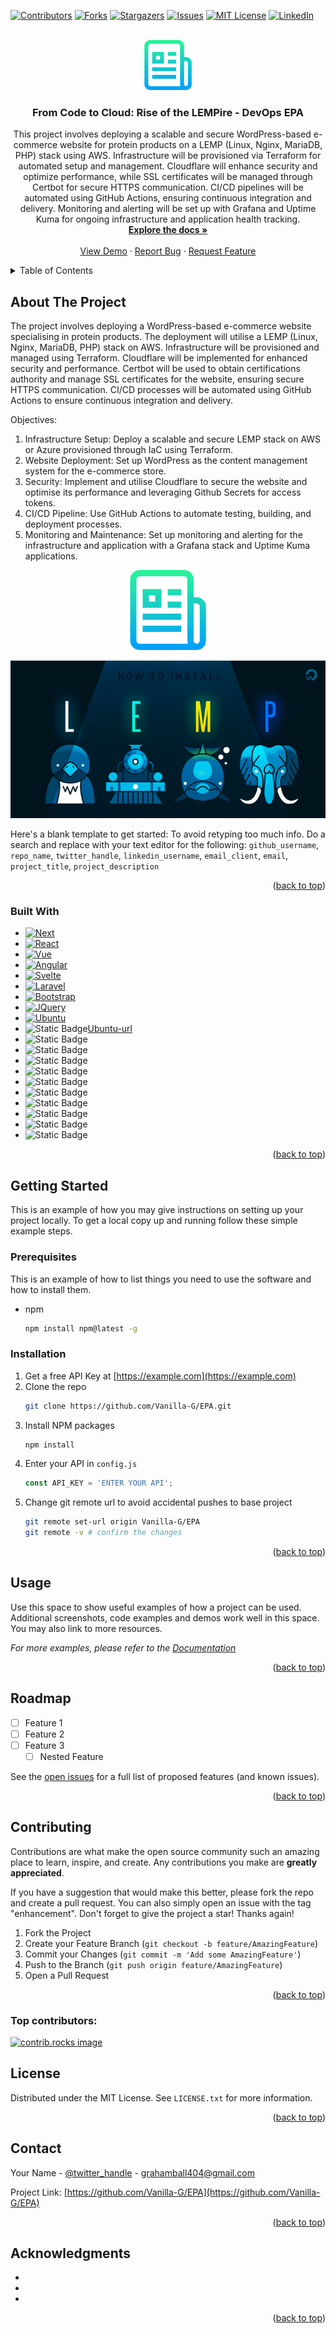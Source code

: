 <!-- Improved compatibility of back to top link: See: https://github.com/othneildrew/Best-README-Template/pull/73 -->
<a id="readme-top"></a>
<!--
*** Thanks for checking out the Best-README-Template. If you have a suggestion
*** that would make this better, please fork the repo and create a pull request
*** or simply open an issue with the tag "enhancement".
*** Don't forget to give the project a star!
*** Thanks again! Now go create something AMAZING! :D
-->



<!-- PROJECT SHIELDS -->
<!--
*** I'm using markdown "reference style" links for readability.
*** Reference links are enclosed in brackets [ ] instead of parentheses ( ).
*** See the bottom of this document for the declaration of the reference variables
*** for contributors-url, forks-url, etc. This is an optional, concise syntax you may use.
*** https://www.markdownguide.org/basic-syntax/#reference-style-links
-->
[![Contributors][contributors-shield]][contributors-url]
[![Forks][forks-shield]][forks-url]
[![Stargazers][stars-shield]][stars-url]
[![Issues][issues-shield]][issues-url]
[![MIT License][license-shield]][license-url]
[![LinkedIn][linkedin-shield]][linkedin-url]



<!-- PROJECT LOGO -->
<br />
<div align="center">
  <a href="https://github.com/Vanilla-G/EPA">
    <img src="images/logo.png" alt="Logo" width="80" height="80">
  </a>

<h3 align="center">From Code to Cloud: Rise of the LEMPire - DevOps EPA</h3>

  <p align="center">
    This project involves deploying a scalable and secure WordPress-based e-commerce website for protein products on a LEMP (Linux, Nginx, MariaDB, PHP) stack using AWS. Infrastructure will be provisioned via Terraform for automated setup and management. Cloudflare will enhance security and optimize performance, while SSL certificates will be managed through Certbot for secure HTTPS communication. CI/CD pipelines will be automated using GitHub Actions, ensuring continuous integration and delivery. Monitoring and alerting will be set up with Grafana and Uptime Kuma for ongoing infrastructure and application health tracking.
    <br />
    <a href="https://github.com/Vanilla-G/EPA"><strong>Explore the docs »</strong></a>
    <br />
    <br />
    <a href="https://github.com/Vanilla-G/EPA">View Demo</a>
    ·
    <a href="https://github.com/Vanilla-G/EPA/issues/new?labels=bug&template=bug-report---.md">Report Bug</a>
    ·
    <a href="https://github.com/Vanilla-G/EPA/issues/new?labels=enhancement&template=feature-request---.md">Request Feature</a>
  </p>
</div>



<!-- TABLE OF CONTENTS -->
<details>
  <summary>Table of Contents</summary>
  <ol>
    <li>
      <a href="#about-the-project">About The Project</a>
      <ul>
        <li><a href="#built-with">Built With</a></li>
      </ul>
    </li>
    <li>
      <a href="#getting-started">Getting Started</a>
      <ul>
        <li><a href="#prerequisites">Prerequisites</a></li>
        <li><a href="#installation">Installation</a></li>
      </ul>
    </li>
    <li><a href="#usage">Usage</a></li>
    <li><a href="#roadmap">Roadmap</a></li>
    <li><a href="#contributing">Contributing</a></li>
    <li><a href="#license">License</a></li>
    <li><a href="#contact">Contact</a></li>
    <li><a href="#acknowledgments">Acknowledgments</a></li>
  </ol>
</details>



<!-- ABOUT THE PROJECT -->
## About The Project

The project involves deploying a WordPress-based e-commerce website specialising in protein products. The deployment will utilise a LEMP (Linux, Nginx, MariaDB, PHP) stack on AWS. Infrastructure will be provisioned and managed using Terraform. Cloudflare will be implemented for enhanced security and performance. Certbot will be used to obtain certifications authority and manage SSL certificates for the website, ensuring secure HTTPS communication. CI/CD processes will be automated using GitHub Actions to ensure continuous integration and delivery. 

Objectives:
1. Infrastructure Setup: Deploy a scalable and secure LEMP stack on AWS or Azure provisioned through IaC using Terraform.
2. Website Deployment: Set up WordPress as the content management system for the e-commerce store.
3. Security: Implement and utilise Cloudflare to secure the website and optimise its performance and leveraging Github Secrets for access tokens.
4. CI/CD Pipeline: Use GitHub Actions to automate testing, building, and deployment processes.
5. Monitoring and Maintenance: Set up monitoring and alerting for the infrastructure and application with a Grafana stack and Uptime Kuma applications.

<p align="center">
  <img src="images/logo.png" alt="Logo">
</p>

<p align="center">
  <a href="https://tryhackme.com/p/PinkBeef">
    <img src="images/screenshot.png" alt="Product Screenshot">
  </a>
</p>


Here's a blank template to get started: To avoid retyping too much info. Do a search and replace with your text editor for the following: `github_username`, `repo_name`, `twitter_handle`, `linkedin_username`, `email_client`, `email`, `project_title`, `project_description`

<p align="right">(<a href="#readme-top">back to top</a>)</p>



### Built With

* [![Next][Next.js]][Next-url]
* [![React][React.js]][React-url]
* [![Vue][Vue.js]][Vue-url]
* [![Angular][Angular.io]][Angular-url]
* [![Svelte][Svelte.dev]][Svelte-url]
* [![Laravel][Laravel.com]][Laravel-url]
* [![Bootstrap][Bootstrap.com]][Bootstrap-url]
* [![JQuery][JQuery.com]][JQuery-url]
* [![Ubuntu][Ubuntu.icon]][Ubuntu-url]
* ![Static Badge](https://img.shields.io/badge/Ubuntu%20-%20red?style=for-the-badge&logo=ubuntu&logoColor=red)[Ubuntu-url]
* ![Static Badge](https://img.shields.io/badge/Nginx%20-%20Green?style=for-the-badge&logo=nginx&logoColor=red)
* ![Static Badge](https://img.shields.io/badge/MySQL%20-%20Green?style=for-the-badge&logo=mysql)
* ![Static Badge](https://img.shields.io/badge/PHP%20-%20%23777BB4?style=for-the-badge&logo=php&logoColor=black)
* ![Static Badge](https://img.shields.io/badge/Wordpress%20-%20%2321759B?style=for-the-badge&logo=wordpress)
* ![Static Badge](https://img.shields.io/badge/Terraform%20-%20%23844FBA?style=for-the-badge&logo=terraform&logoColor=grey)
* ![Static Badge](https://img.shields.io/badge/Github%20Actions%20-%20black?style=for-the-badge&logo=githubactions&logoColor=%232088FF)
* ![Static Badge](https://img.shields.io/badge/Grafana%20-%20%23F46800?style=for-the-badge&logo=grafana&logoColor=black)
* ![Static Badge](https://img.shields.io/badge/Prometheus%20-%20black?style=for-the-badge&logo=prometheus&logoColor=%23E6522C)
* ![Static Badge](https://img.shields.io/badge/Kuma%20-%20green?style=for-the-badge&logo=prometheus&logoColor=%235CDD8B)
* ![Static Badge](https://img.shields.io/badge/AWS%20-%20%23232F3E?style=for-the-badge&logo=amazonwebservices&logoColor=gold)




<p align="right">(<a href="#readme-top">back to top</a>)</p>



<!-- GETTING STARTED -->
## Getting Started

This is an example of how you may give instructions on setting up your project locally.
To get a local copy up and running follow these simple example steps.

### Prerequisites

This is an example of how to list things you need to use the software and how to install them.
* npm
  ```sh
  npm install npm@latest -g
  ```

### Installation

1. Get a free API Key at [https://example.com](https://example.com)
2. Clone the repo
   ```sh
   git clone https://github.com/Vanilla-G/EPA.git
   ```
3. Install NPM packages
   ```sh
   npm install
   ```
4. Enter your API in `config.js`
   ```js
   const API_KEY = 'ENTER YOUR API';
   ```
5. Change git remote url to avoid accidental pushes to base project
   ```sh
   git remote set-url origin Vanilla-G/EPA
   git remote -v # confirm the changes
   ```

<p align="right">(<a href="#readme-top">back to top</a>)</p>



<!-- USAGE EXAMPLES -->
## Usage

Use this space to show useful examples of how a project can be used. Additional screenshots, code examples and demos work well in this space. You may also link to more resources.

_For more examples, please refer to the [Documentation](https://example.com)_

<p align="right">(<a href="#readme-top">back to top</a>)</p>



<!-- ROADMAP -->
## Roadmap

- [ ] Feature 1
- [ ] Feature 2
- [ ] Feature 3
    - [ ] Nested Feature

See the [open issues](https://github.com/Vanilla-G/EPA/issues) for a full list of proposed features (and known issues).

<p align="right">(<a href="#readme-top">back to top</a>)</p>



<!-- CONTRIBUTING -->
## Contributing

Contributions are what make the open source community such an amazing place to learn, inspire, and create. Any contributions you make are **greatly appreciated**.

If you have a suggestion that would make this better, please fork the repo and create a pull request. You can also simply open an issue with the tag "enhancement".
Don't forget to give the project a star! Thanks again!

1. Fork the Project
2. Create your Feature Branch (`git checkout -b feature/AmazingFeature`)
3. Commit your Changes (`git commit -m 'Add some AmazingFeature'`)
4. Push to the Branch (`git push origin feature/AmazingFeature`)
5. Open a Pull Request

<p align="right">(<a href="#readme-top">back to top</a>)</p>

### Top contributors:

<a href="https://github.com/Vanilla-G/EPA/graphs/contributors">
  <img src="https://contrib.rocks/image?repo=Vanilla-G/EPA" alt="contrib.rocks image" />
</a>



<!-- LICENSE -->
## License

Distributed under the MIT License. See `LICENSE.txt` for more information.

<p align="right">(<a href="#readme-top">back to top</a>)</p>



<!-- CONTACT -->
## Contact

Your Name - [@twitter_handle](https://twitter.com/twitter_handle) - grahamball404@gmail.com

Project Link: [https://github.com/Vanilla-G/EPA](https://github.com/Vanilla-G/EPA)

<p align="right">(<a href="#readme-top">back to top</a>)</p>



<!-- ACKNOWLEDGMENTS -->
## Acknowledgments

* []()
* []()
* []()

<p align="right">(<a href="#readme-top">back to top</a>)</p>



<!-- MARKDOWN LINKS & IMAGES -->
<!-- https://www.markdownguide.org/basic-syntax/#reference-style-links -->
[contributors-shield]: https://img.shields.io/github/contributors/Vanilla-G/EPA.svg?style=for-the-badge
[contributors-url]: https://github.com/Vanilla-G/EPA/graphs/contributors
[forks-shield]: https://img.shields.io/github/forks/Vanilla-G/EPA.svg?style=for-the-badge
[forks-url]: https://github.com/Vanilla-G/EPA/network/members
[stars-shield]: https://img.shields.io/github/stars/Vanilla-G/EPA.svg?style=for-the-badge
[stars-url]: https://github.com/Vanilla-G/EPA/stargazers
[issues-shield]: https://img.shields.io/github/issues/Vanilla-G/EPA.svg?style=for-the-badge
[issues-url]: https://github.com/Vanilla-G/EPA/issues
[license-shield]: https://img.shields.io/github/license/Vanilla-G/EPA.svg?style=for-the-badge
[license-url]: https://github.com/Vanilla-G/EPA/blob/main/LICENSE.txt
[linkedin-shield]: https://img.shields.io/badge/-LinkedIn-black.svg?style=for-the-badge&logo=linkedin&colorB=559
[linkedin-url]: https://linkedin.com/in/grahamball-gl50-m32-remote
[product-screenshot]: images/screenshot.png
[Next.js]: https://img.shields.io/badge/next.js-000000?style=for-the-badge&logo=nextdotjs&logoColor=white
[Next-url]: https://nextjs.org/
[React.js]: https://img.shields.io/badge/React-20232A?style=for-the-badge&logo=react&logoColor=61DAFB
[React-url]: https://reactjs.org/
[Vue.js]: https://img.shields.io/badge/Vue.js-35495E?style=for-the-badge&logo=vuedotjs&logoColor=4FC08D
[Vue-url]: https://vuejs.org/
[Angular.io]: https://img.shields.io/badge/Angular-DD0031?style=for-the-badge&logo=angular&logoColor=white
[Angular-url]: https://angular.io/
[Svelte.dev]: https://img.shields.io/badge/Svelte-4A4A55?style=for-the-badge&logo=svelte&logoColor=FF3E00
[Svelte-url]: https://svelte.dev/
[Laravel.com]: https://img.shields.io/badge/Laravel-FF2D20?style=for-the-badge&logo=laravel&logoColor=white
[Laravel-url]: https://laravel.com
[Bootstrap.com]: https://img.shields.io/badge/Bootstrap-563D7C?style=for-the-badge&logo=bootstrap&logoColor=white
[Bootstrap-url]: https://getbootstrap.com
[JQuery.com]: https://img.shields.io/badge/jQuery-0769AD?style=for-the-badge&logo=jquery&logoColor=white
[JQuery-url]: https://jquery.com 

[Ubuntu.icon]: https://img.shields.io/badge/Ubuntu%20-%20red?style=for-the-badge&logo=ubuntu&logoColor=red
[Ubuntu-url]: https://ubuntu.com/server



